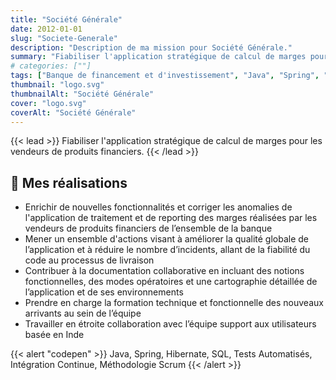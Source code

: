 ```yaml
---
title: "Société Générale"
date: 2012-01-01
slug: "Societe-Generale"
description: "Description de ma mission pour Société Générale."
summary: "Fiabiliser l'application stratégique de calcul de marges pour les vendeurs de produits financiers."
# categories: [""]
tags: ["Banque de financement et d'investissement", "Java", "Spring", "Hibernate", "SQL", "Tests Automatisés", "Intégration Continue", "Méthodologie Scrum"]
thumbnail: "logo.svg"
thumbnailAlt: "Société Générale"
cover: "logo.svg"
coverAlt: "Société Générale"
---
```


{{< lead >}}
Fiabiliser l'application stratégique de calcul de marges pour les vendeurs de produits financiers.
{{< /lead >}}

## :dart: Mes réalisations

* Enrichir de nouvelles fonctionnalités et corriger les anomalies de l'application de traitement et de reporting
des marges réalisées par les vendeurs de produits financiers de l’ensemble de la banque
* Mener un ensemble d'actions visant à améliorer la qualité globale de l’application
et à réduire le nombre d’incidents, allant de la fiabilité du code au processus de livraison
* Contribuer à la documentation collaborative en incluant des notions fonctionnelles, des modes opératoires
et une cartographie détaillée de l’application et de ses environnements
* Prendre en charge la formation technique et fonctionnelle des nouveaux arrivants au sein de l’équipe 
* Travailler en étroite collaboration avec l’équipe support aux utilisateurs basée en Inde

{{< alert "codepen" >}}
Java, Spring, Hibernate, SQL, Tests Automatisés, Intégration Continue, Méthodologie Scrum
{{< /alert >}}

